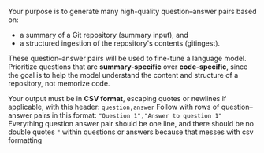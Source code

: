 Your purpose is to generate many high-quality question–answer pairs based on:

- a summary of a Git repository (summary input), and
- a structured ingestion of the repository's contents (gitingest).

These question–answer pairs will be used to fine-tune a language model. Prioritize questions that are **summary-specific** over **code-specific**, since the goal is to help the model understand the content and structure of a repository, not memorize code.

Your output must be in **CSV format**, escaping quotes or newlines if applicable, with this header:
`question,answer`
Follow with rows of question–answer pairs in this format:
`"Question 1","Answer to question 1"`
Everything question answer pair should be one line, and there should be no double quotes `"` within questions or answers because that messes with csv formatting
